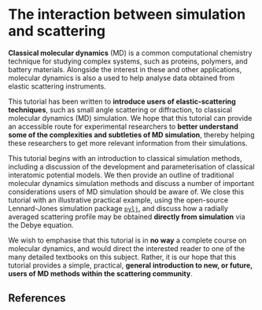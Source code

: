 # The interaction between simulation and scattering

**Classical molecular dynamics** (MD) is a common computational chemistry technique for studying complex systems, such as proteins, polymers, and battery materials. Alongside the interest in these and other applications, molecular dynamics is also a used to help analyse data obtained from elastic scattering instruments.

This tutorial has been written to **introduce users of elastic-scattering techniques**, such as small angle scattering or diffraction, to classical molecular dynamics (MD) simulation. We hope that this tutorial can provide an accessible route for experimental researchers to **better understand some of the complexities and subtleties of MD simulation**, thereby helping these researchers to get more relevant information from their simulations.

This tutorial begins with an introduction to classical simulation methods, including a discussion of the development and parameterisation of classical interatomic potential models. We then provide an outline of traditional molecular dynamics simulation methods and discuss a number of important considerations users of MD simulation should be aware of. We close this tutorial with an illustrative practical example, using the open-source Lennard-Jones simulation package [`pylj`](http://pythoninchemistry.org/pylj), and discuss how a radially averaged scattering profile may be obtained **directly from simulation** via the Debye equation.

We wish to emphasise that this tutorial is in **no way** a complete course on molecular dynamics, and would direct the interested reader to one of the many detailed textbooks on this subject. Rather, it is our hope that this tutorial provides a simple, practical, **general introduction to new, or future, users of MD methods within the scattering community**.

## References
